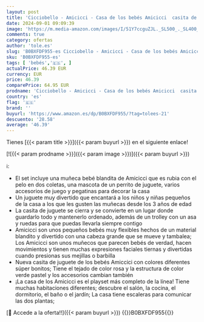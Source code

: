 ```yaml
---
layout: post
title: 'Cicciobello - Amicicci - Casa de los bebés Amicicci  casita de Juegos Rosa y Verde Pastel  amiguitos chiquititos  Incluye muñeca  Set de Juguete Grande con Accesorios de Juego Divertidos  3 años  Famosa  AMC04000 '
date: 2024-09-01 09:09:39
image: 'https://m.media-amazon.com/images/I/51Y7ccguZJL._SL500_._SL400_.jpg'
comments: true
category: ofertas
author: 'tole.es'
slug: 'B0BXFDF955-es Cicciobello - Amicicci - Casa de los bebés Amicicci casita...'
sku: 'B0BXFDF955-es'
tags: [ 'bebés','🇪🇸', ]
actualPrice: 46.39 EUR
currency: EUR
price: 46.39
comparePrice: 64.95 EUR
prodname: 'Cicciobello - Amicicci - Casa de los bebés Amicicci  casita de Juegos Rosa y Verde Pastel  amiguitos chiquititos  Incluye muñeca  Set de Juguete Grande con Accesorios de Juego Divertidos  3 años  Famosa  AMC04000 '
country: 'es'
flag: '🇪🇸'
brand: ''
buyurl: 'https://www.amazon.es/dp/B0BXFDF955/?tag=tolees-21'
descuento: '28.58'
average: '46.39'
---
```


Tienes [{{< param title >}}]({{< param buyurl >}}) en el siguiente enlace!

[![{{< param prodname >}}]({{< param image >}})]({{< param buyurl >}})

ℹ️:

- El set incluye una muñeca bebé blandita de Amicicci que es rubia con el pelo en dos coletas, una mascota de un perrito de juguete, varios accesorios de juego y pegatinas para decorar la casa
- Un juguete muy divertido que encantará a los niños y niñas pequeños de la casa a los que les gusten las muñecas desde los 3 años de edad
- La casita de juguete se cierra y se convierte en un lugar donde guardarlo todo y mantenerlo ordenado, además de un trolley con un asa y ruedas para que puedas llevarla siempre contigo
- Amicicci son unos pequeños bebés muy flexibles hechos de un material blandito y divertido con una cabeza grande que se mueve y tambalea; Los Amicicci son unos muñecos que parecen bebés de verdad, hacen movimientos y tienen muchas expresiones faciales tiernas y divertidas cuando presionas sus mejillas o barbilla
- Nueva casita de juguete de los bebés Amiccici con colores diferentes súper bonitos; Tiene el tejado de color rosa y la estructura de color verde pastel y los accesorios cambian también
- ¡La casa de los Amicicci es el playset más completo de la línea! Tiene muchas habitaciones diferentes; descubre el salón, la cocina, el dormitorio, el baño o el jardín; La casa tiene escaleras para comunicar las dos plantas;

[🛒 Accede a la oferta!!]({{< param buyurl >}})
{{<world>}}B0BXFDF955{{</world>}}
